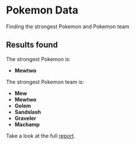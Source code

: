 # Pokemon Data
Finding the strongest Pokemon and Pokemon team

## Results found
The strongest Pokemon is:
- **Mewtwo**

The strongest Pokemon team is:
- **Mew**
- **Mewtwo**
- **Golem**
- **Sandslash**
- **Graveler**
- **Machamp**

Take a look at the full [report](https://github.com/bariabbassi/pokemon-data/pokemon_data_report.pdf).

